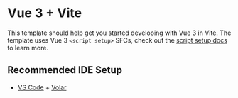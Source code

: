 # Vue 3 + Vite

This template should help get you started developing with Vue 3 in Vite. The
template uses Vue 3 `<script setup>` SFCs, check out the
[script setup docs](https://v3.vuejs.org/api/sfc-script-setup.html#sfc-script-setup)
to learn more.

## Recommended IDE Setup

- [VS Code](https://code.visualstudio.com/) +
  [Volar](https://marketplace.visualstudio.com/items?itemName=Vue.volar)
